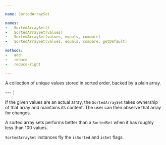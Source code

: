 ```yaml
---

name: SortedArraySet

names:
-   SortedArraySet()
-   SortedArraySet(values)
-   SortedArraySet(values, equals, compare)
-   SortedArraySet(values, equals, compare, getDefault)

methods:
-   add
-   reduce
-   reduce-right

---
```


A collection of unique values stored in sorted order, backed by a plain array.

--- |

If the given values are an actual array, the `SortedArraySet` takes ownership of
that array and maintains its content.
The user can then observe that array for changes.

A sorted array sets performs better than a `SortedSet` when it has roughly less
than 100 values.

`SortedArraySet` instances fly the `isSorted` and `isSet` flags.

